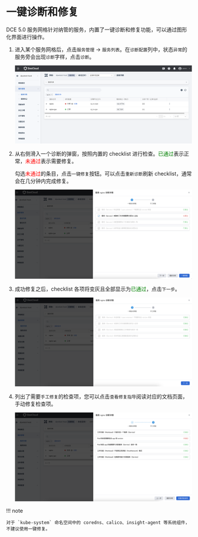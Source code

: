 # 一键诊断和修复

DCE 5.0 服务网格针对纳管的服务，内置了一键诊断和修复功能，可以通过图形化界面进行操作。

1. 进入某个服务网格后，点击`服务管理` -> `服务列表`。在`诊断配置`列中，状态`异常`的服务旁会出现`诊断`字样，点击`诊断`。

    ![诊断](../images/diagnose01.png)

1. 从右侧滑入一个诊断的弹窗，按照内置的 checklist 进行检查。<span style="color:green">已通过</span>表示正常，<span style="color:red">未通过</span>表示需要修复。

    勾选<span style="color:red">未通过</span>的条目，点击`一键修复`按钮。可以点击`重新诊断`刷新 checklist，通常会在几分钟内完成修复。

    ![修复](../images/diagnose02.png)

1. 成功修复之后，checklist 各项将变灰且全部显示为<span style="color:green">已通过</span>，点击`下一步`。

    ![下一步](../images/diagnose03.png)

1. 列出了需要`手工修复`的检查项，您可以点击`查看修复指导`阅读对应的文档页面，手动修复检查项。

    ![手工修复](../images/diagnose04.png)

!!! note

    对于 `kube-system` 命名空间中的 coredns、calico、insight-agent 等系统组件，不建议使用一键修复。
